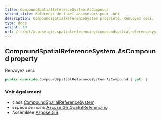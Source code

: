 ```yaml
---
title: CompoundSpatialReferenceSystem.AsCompound
second_title: Référence de l'API Aspose.GIS pour .NET
description: CompoundSpatialReferenceSystem propriété. Renvoyez ceci.
type: docs
weight: 10
url: /fr/net/aspose.gis.spatialreferencing/compoundspatialreferencesystem/ascompound/
---
```

## CompoundSpatialReferenceSystem.AsCompound property

Renvoyez ceci.

```csharp
public override CompoundSpatialReferenceSystem AsCompound { get; }
```

### Voir également

* class [CompoundSpatialReferenceSystem](../)
* espace de noms [Aspose.Gis.SpatialReferencing](../../compoundspatialreferencesystem/)
* Assemblée [Aspose.GIS](../../../)


